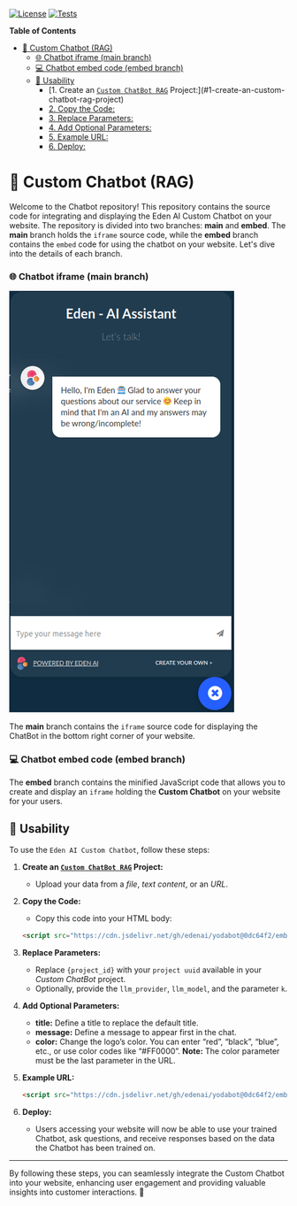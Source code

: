 [![License](https://img.shields.io/badge/License-Apache_2.0-blue.svg)](https://opensource.org/licenses/Apache-2.0) [![Tests](https://github.com/edenai/edenai-apis/actions/workflows/test.yml/badge.svg)](https://github.com/edenai/edenai-apis/actions/workflows/test.yml)

<!-- markdown-toc start - Don't edit this section. Run M-x markdown-toc-refresh-toc -->
**Table of Contents**

- [🌟 Custom Chatbot (RAG)](#-custom-chatbot-rag)
  - [🌐 Chatbot iframe (main branch)](#-chatbot-iframe-main-branch)
  - [💻 Chatbot embed code (embed branch)](#-chatbot-embed-code-embed-branch)
  - [🚀 Usability](#-usability)
    - [1. Create an [`Custom ChatBot RAG`](https://docs.edenai.co/docs/ask-yoda) Project:](#1-create-an-custom-chatbot-rag-project)
    - [2. Copy the Code:](#2-copy-the-code)
    - [3. Replace Parameters:](#3-replace-parameters)
    - [4. Add Optional Parameters:](#4-add-optional-parameters)
    - [5. Example URL:](#5-example-url)
    - [6. Deploy:](#6-deploy)
<!-- markdown-toc end -->

# 🌟 Custom Chatbot (RAG)

Welcome to the Chatbot repository! This repository contains the source code for integrating and displaying the Eden AI Custom Chatbot on your website. The repository is divided into two branches: **main** and **embed**. The **main** branch holds the `iframe` source code, while the **embed** branch contains the `embed` code for using the chatbot on your website. Let's dive into the details of each branch.

### 🌐 Chatbot iframe (main branch)

![YODA ChatBot](assets/img/yoda_chat_bot.png)

The **main** branch contains the `iframe` source code for displaying the ChatBot in the bottom right corner of your website.

### 💻 Chatbot embed code (embed branch)

The **embed** branch contains the minified JavaScript code that allows you to create and display an `iframe` holding the **Custom Chatbot** on your website for your users.

## 🚀 Usability

To use the `Eden AI Custom Chatbot`, follow these steps:

1. **Create an [`Custom ChatBot RAG`](https://docs.edenai.co/docs/ask-yoda) Project:**
   - Upload your data from a *file*, *text content*, or an *URL*.

2. **Copy the Code:**
   - Copy this code into your HTML body:
   ```html
   <script src="https://cdn.jsdelivr.net/gh/edenai/yodabot@0dc64f2/embed.js?project={project_id}&provider={your_llm_provider}&model={your_llm_model}&k={k}"></script>
   ```

3. **Replace Parameters:**
   - Replace `{project_id}` with your `project uuid` available in your *Custom ChatBot* project.
   - Optionally, provide the `llm_provider`, `llm_model`, and the parameter `k`.

4. **Add Optional Parameters:**
   - **title:** Define a title to replace the default title.
   - **message:** Define a message to appear first in the chat.
   - **color:** Change the logo’s color. You can enter “red”, “black”, “blue”, etc., or use color codes like “#FF0000”. **Note:** The color parameter must be the last parameter in the URL.

5. **Example URL:**
   ```html
   <script src="https://cdn.jsdelivr.net/gh/edenai/yodabot@0dc64f2/embed.js?project={project_id}&provider=mistral&model=small&k=1&title=my customized bot&message=hello i’m customized bot&color=red"></script>
   ```

6. **Deploy:**
   - Users accessing your website will now be able to use your trained Chatbot, ask questions, and receive responses based on the data the Chatbot has been trained on.

---

By following these steps, you can seamlessly integrate the Custom Chatbot into your website, enhancing user engagement and providing valuable insights into customer interactions. 🌟
